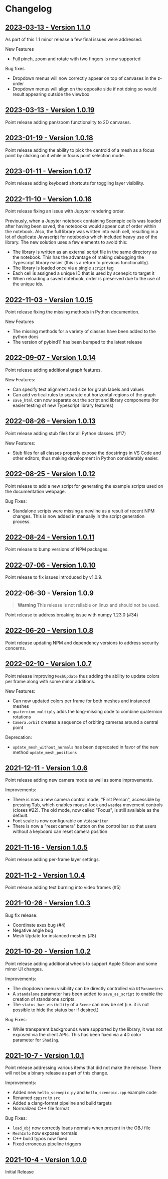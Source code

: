 # Changelog

## [2023-03-13 - Version 1.1.0](https://github.com/microsoft/scenepic/releases/tag/v1.1.0)
As part of this 1.1 minor release a few final issues were addressed:

New Features
- Full pinch, zoom and rotate with two fingers is now supported

Bug fixes
- Dropdown menus will now correctly appear on top of canvases in the z-order
- Dropdown menus will align on the opposite side if not doing so would result
  appearing outside the viewbox

## [2023-03-13 - Version 1.0.19](https://github.com/microsoft/scenepic/releases/tag/v1.0.19)
Point release adding pan/zoom functionality to 2D canvases.

## [2023-01-19 - Version 1.0.18](https://github.com/microsoft/scenepic/releases/tag/v1.0.18)
Point release adding the ability to pick the centroid of a mesh as
a focus point by clicking on it while in focus point selection mode.

## [2023-01-11 - Version 1.0.17](https://github.com/microsoft/scenepic/releases/tag/v1.0.17)
Point release adding keyboard shortcuts for toggling layer visibility.

## [2022-11-10 - Version 1.0.16](https://github.com/microsoft/scenepic/releases/tag/v1.0.16)
Point release fixing an issue with Jupyter rendering order.

Previously, when a Jupyter notebook containing Scenepic cells was
loaded after having been saved, the notebooks would appear out
of order within the notebook. Also, the full library was written into
each cell, resulting in a lot of duplicate Javascript for notebooks
which included heavy use of the library. The new solution uses a few
elements to avoid this:

- The library is written as an external script file in the same directory
  as the notebook. This has the advantage of making debugging the
  Typescript library easier (this is a return to previous functionality).
- The library is loaded once via a single `script` tag
- Each cell is assigned a unique ID that is used by scenepic to target it
- When reloading a saved notebook, order is preserved due to the use of
  the unique ids.

## [2022-11-03 - Version 1.0.15](https://github.com/microsoft/scenepic/releases/tag/v1.0.15)
Point release fixing the missing methods in Python documention.

New Features
- The missing methods for a variety of classes have been added to the python docs
- The version of pybind11 has been bumped to the latest release

## [2022-09-07 - Version 1.0.14](https://github.com/microsoft/scenepic/releases/tag/v1.0.14)
Point release adding additional graph features.

New Features:
- Can specify text alignment and size for graph labels and values
- Can add vertical rules to separate out horizontal regions of the graph
- `save_html` can now separate out the script and library components
  (for easier testing of new Typescript library features)


## [2022-08-26 - Version 1.0.13](https://github.com/microsoft/scenepic/releases/tag/v1.0.13)
Point release adding stub files for all Python classes. (#17)

New Features:
- Stub files for all classes properly expose the docstrings in VS Code and other
  editors, thus making development in Python considerably easier.


## [2022-08-25 - Version 1.0.12](https://github.com/microsoft/scenepic/releases/tag/v1.0.12)
Point release to add a new script for generating the example scripts used on
the documentation webpage.

Bug Fixes:
- Standalone scripts were missing a newline as a result of recent NPM changes.
  This is now added in manually in the script generation process.

## [2022-08-24 - Version 1.0.11](https://github.com/microsoft/scenepic/releases/tag/v1.0.11)
Point release to bump versions of NPM packages.

## [2022-07-06 - Version 1.0.10](https://github.com/microsoft/scenepic/releases/tag/v1.0.10)
Point release to fix issues introduced by v1.0.9.

## 2022-06-30 - Version 1.0.9
> **Warning**
> This release is not reliable on linux and should not be used.

Point release to address breaking issue with numpy 1.23.0 (#34)

## [2022-06-20 - Version 1.0.8](https://github.com/microsoft/scenepic/releases/tag/v1.0.8)
Point release updating NPM and dependency versions to address security concerns.

## [2022-02-10 - Version 1.0.7](https://github.com/microsoft/scenepic/releases/tag/v1.0.7)
Point release improving `MeshUpdate` thus adding the ability to update colors
per frame along with some minor additions.

New Features:
- Can now updated colors per frame for both meshes and instanced meshes
- `quaternion_multiply` adds the long-missing code to combine quaternion rotations
- `Camera.orbit` creates a sequence of orbiting cameras around a central point

Deprecation:
- `update_mesh_without_normals` has been deprecated in favor of the new method
  `update_mesh_positions`

## [2021-12-11 - Version 1.0.6](https://github.com/microsoft/scenepic/releases/tag/v1.0.6)
Point release adding new camera mode as well as some improvements.

Improvements:
- There is now a new camera control mode, "First Person", accessible by pressing
  <kbd>Tab</kbd>, which enables mouse-look and `wasdqe` movement controls
  (closes #22). The old mode, now called "Focus", is still available as the default.
- Font scale is now configurable on `VideoWriter`
- There is now a "reset camera" button on the control bar so that users without
  a keyboard can reset camera position


## [2021-11-16 - Version 1.0.5](https://github.com/microsoft/scenepic/releases/tag/v1.0.5)
Point release adding per-frame layer settings.

## [2021-11-2 - Version 1.0.4](https://github.com/microsoft/scenepic/releases/tag/v1.0.4)
Point release adding text burning into video frames (#5)

## [2021-10-26 - Version 1.0.3](https://github.com/microsoft/scenepic/releases/tag/v1.0.3)
Bug fix release:
- Coordinate axes bug (#4)
- Negative angle bug
- Mesh Update for instanced meshes (#8)

## [2021-10-20 - Version 1.0.2](https://github.com/microsoft/scenepic/releases/tag/v1.0.2)
Point release adding additional wheels to support Apple Silicon and some
minor UI changes.

Improvements:
- The dropdown menu visibility can be directly controlled via `UIParameters`
- A `standalone` parameter has been added to `save_as_script` to enable the
  creation of standalone scripts.
- The `status_bar_visibility` of a `Scene` can now be set (i.e. it is not
  possible to hide the status bar if desired.)

Bug Fixes:
- While transparent backgrounds were supported by the library, it was
  not exposed via the client APIs. This has been fixed via a 4D color parameter
  for `Shading`.

## [2021-10-7 - Version 1.0.1](https://github.com/microsoft/scenepic/releases/tag/v1.0.1)
Point release addressing various items that did not make the release. There will
not be a binary release as part of this change.

Improvements:
- Added new `hello_scenepic.py` and `hello_scenepic.cpp` example code
- Renamed `cppsrc` to `src`
- Added a clang-format pipeline and build targets
- Normalized C++ file format

Bug Fixes:
- `load_obj` now correctly loads normals when present in the OBJ file
- `MeshInfo` now exposes normals
- C++ build typos now fixed
- Fixed erroneous pipeline triggers


## [2021-10-4 - Version 1.0.0](https://github.com/microsoft/scenepic/releases/tag/v1.0.0)
Initial Release